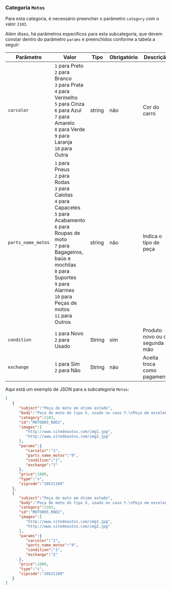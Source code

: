 ### Categoria `Motos`

Para esta categoria, é necessário preencher o parâmetro `category` com o valor `2103`.

Além disso, há parâmetros específicos para esta subcategoria, que devem constar dentro do parâmetro `params` e preenchidos conforme a tabela a seguir:

| Parâmetro | Valor | Tipo | Obrigatório | Descrição  |
|------------------|-----------------------------------------------------------------------------------------------------------------------------------------------------------------------------------------------------------------|--------|-------------|------------------------------------------------|
| `carcolor` | `1` para Preto<br>`2` para Branco<br>`3` para Prata<br>`4` para Vermelho<br>`5` para Cinza<br>`6` para Azul<br>`7` para Amarelo<br>`8` para Verde<br>`9` para Laranja<br>`10` para Outra | string | não | Cor do carro |
| `parts_name_motos` | `1` para Pneus<br>`2` para Rodas<br>`3` para Calotas<br>`4` para Capacetes<br>`5` para Acabamento<br>`6` para Roupas de moto<br>`7` para Bagageiros, baús e mochilas<br>`8` para Suportes<br>`9` para Alarmes<br>`10` para Peças de motos<br>`11` para Outros | string | não | Indica o tipo de peça |
| `condition` | `1` para Novo<br>`2` para Usado | String | sim | Produto novo ou de segunda mão  |
| `exchange` | `1` para Sim<br>`2` para Não | String | não | Aceita troca como pagamento |

Aqui está um exemplo de JSON para a subcategoria `Motos`:

```json
[  
   {  
      "subject":"Peça de moto em ótimo estado",
      "body":"Peça de moto do tipo X, usado no caso Y.\nPeça em excelente estado, com características X, Y e Z.",
      "category":2103,
      "id":"MOTO005_ROD1",
      "images":[  
         "http://www.sitedeautos.com/img1.jpg",
         "http://www.sitedeautos.com/img2.jpg"
      ],
      "params":{  
         "carcolor":"1",
         "parts_name_motos":"9",
         "condition":"1",
         "exchange":"2"
      },
      "price":1000,
      "type":"s",
      "zipcode":"20521160"
   },
   {  
      "subject":"Peça de moto em ótimo estado",
      "body":"Peça de moto do tipo X, usado no caso Y.\nPeça em excelente estado, com características X, Y e Z.",
      "category":2103,
      "id":"MOTO005_ROD2",
      "images":[  
         "http://www.sitedeautos.com/img1.jpg",
         "http://www.sitedeautos.com/img2.jpg"
      ],
      "params":{  
         "carcolor":"1",
         "parts_name_motos":"9",
         "condition":"1",
         "exchange":"2"
      },
      "price":1000,
      "type":"s",
      "zipcode":"20521160"
   }
]
```
